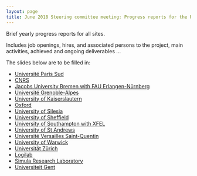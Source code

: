 ```yaml
---
layout: page
title: June 2018 Steering committee meeting: Progress reports for the Period January-June 2018
---
```


Brief yearly progress reports for all sites.

Includes job openings, hires, and associated persons to the project,
main activities, achieved and ongoing deliverables ...

The slides below are to be filled in:

- [Université Paris Sud](ParisSud)
- [CNRS](CNRS)
- [Jacobs University Bremen with FAU Erlangen-Nürnberg](JacU-FAU)
- [Université Grenoble-Alpes](UGA)
- [University of Kaiserslautern](Kaiserslautern)
- [Oxford](Oxford)
- [University of Silesia](Silesia)
- [University of Sheffield](Sheffield)
- [University of Southampton with XFEL](Southampton-XFEL)
- [University of St Andrews](StAndrews)
- [Université Versailles Saint-Quentin](UVersailles)
- [University of Warwick](Warwick)
- [Universität Zürich](Zurich)
- [Logilab](Logilab)
- [Simula Research Laboratory](Simula)
- [Universiteit Gent](UGent)

